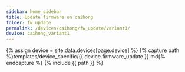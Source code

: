 ```yaml
---
sidebar: home_sidebar
title: Update firmware on caihong
folder: fw_update
permalink: /devices/caihong/fw_update/variant1/
device: caihong_variant1
---
```

{% assign device = site.data.devices[page.device] %}
{% capture path %}templates/device_specific/{{ device.firmware_update }}.md{% endcapture %}
{% include {{ path }} %}
